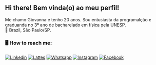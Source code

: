 ## Hi there! Bem vinda(o) ao meu perfil!


Me chamo Giovanna e tenho 20 anos. Sou entusiasta da programalção e graduanda no 3º ano de bacharelado em física pela UNESP. <br>
📍 Brazil, São Paulo/SP.

### 🖥️ How to reach me:
###
[![Linkedin](https://img.shields.io/badge/Linkedin-0e76a8?style=for-the-badge&logo=linkedin&logoColor=white)](http://www.linkedin.com/in/giovanna-maria-de-souza-1aa41b20a)
[![Lattes](https://img.shields.io/badge/Lattes-3b5998?style=for-the-badge&logo=Lattes&logoColor=white)](http://lattes.cnpq.br/3860774204530407)
[![Whatsapp](https://img.shields.io/badge/Whatsapp-34af23?style=for-the-badge&logo=whatsapp&logoColor=white)](http://api.whatsapp.com/send?phone=5511990202687&text=Ol%C3%A1,%20Giovanna)
[![Instagram](https://img.shields.io/badge/Instagram-E1306C?style=for-the-badge&logo=instagram&logoColor=white)](https://www.instagram.com/sgio_m/)
[![Facebook](https://img.shields.io/badge/Facebook-3b5998?style=for-the-badge&logo=facebook&logoColor=white)](https://m.facebook.com/gii.pp)


<!--
**giosouzaa/giosouzaa** is a ✨ _special_ ✨ repository because its `README.md` (this file) appears on your GitHub profile.

Here are some ideas to get you started:

- 🔭 I’m currently working on ...
- 🌱 I’m currently learning ...
- 👯 I’m looking to collaborate on ...
- 🤔 I’m looking for help with ...
- 💬 Ask me about ...
- 📫 How to reach me: ...
- 😄 Pronouns: ...
- ⚡ Fun fact: ...
-->
